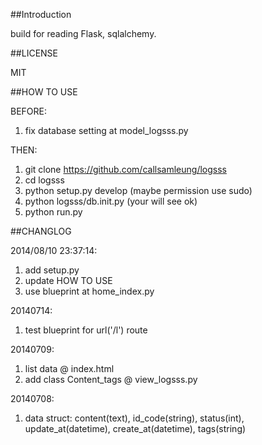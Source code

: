 ##Introduction

build for reading Flask, sqlalchemy.

##LICENSE

MIT


##HOW TO USE

BEFORE:

1. fix database setting at model_logsss.py

THEN:

1. git clone https://github.com/callsamleung/logsss
2. cd logsss
3. python setup.py develop (maybe permission use sudo)
4. python logsss/db.init.py (your will see ok)
4. python run.py

##CHANGLOG

2014/08/10 23:37:14:

1. add setup.py 
2. update HOW TO USE
3. use blueprint at home_index.py


20140714:

1. test blueprint for url('/l') route


20140709:

1. list data @ index.html
2. add class Content_tags @ view_logsss.py


20140708:

1. data struct: content(text), id_code(string), status(int), update_at(datetime), create_at(datetime), tags(string)
